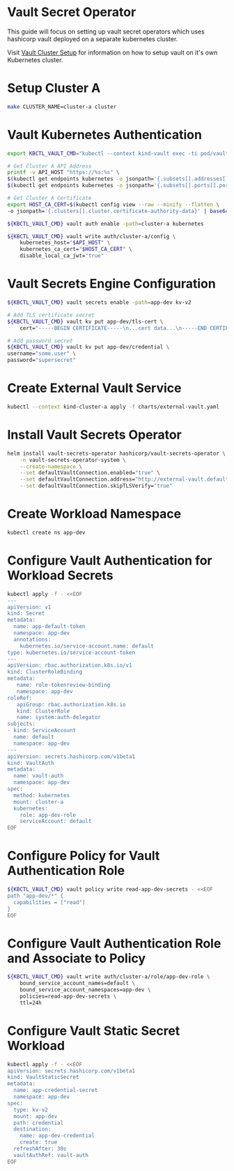 # Vault Secret Operator
This guide will focus on setting up vault secret operators which uses hashicorp vault deployed on a separate kubernetes cluster. 

Visit [Vault Cluster Setup](./vault-cluster-setup.md) for information on how to setup vault on it's own Kubernetes cluster.

# Setup Cluster A
```bash
make CLUSTER_NAME=cluster-a cluster
```

# Vault Kubernetes Authentication
```bash
export KBCTL_VAULT_CMD="kubectl --context kind-vault exec -ti pod/vault-0 -n vault -- "

# Get Cluster A API Address
printf -v API_HOST "https://%s:%s" \
$(kubectl get endpoints kubernetes -o jsonpath='{.subsets[].addresses[].ip}') \
$(kubectl get endpoints kubernetes -o jsonpath='{.subsets[].ports[].port}')

# Get Cluster A Certificate
export HOST_CA_CERT=$(kubectl config view --raw --minify --flatten \
-o jsonpath='{.clusters[].cluster.certificate-authority-data}' | base64 -d)

${KBCTL_VAULT_CMD} vault auth enable -path=cluster-a kubernetes

${KBCTL_VAULT_CMD} vault write auth/cluster-a/config \
    kubernetes_host="$API_HOST" \
    kubernetes_ca_cert="$HOST_CA_CERT" \
    disable_local_ca_jwt="true"  
```

# Vault Secrets Engine Configuration

```bash
${KBCTL_VAULT_CMD} vault secrets enable -path=app-dev kv-v2
```

```bash
# Add TLS certificate secret
${KBCTL_VAULT_CMD} vault kv put app-dev/tls-cert \
    cert="-----BEGIN CERTIFICATE-----\n...cert data...\n-----END CERTIFICATE-----"

# Add password secret
${KBCTL_VAULT_CMD} vault kv put app-dev/credential \
username="some.user" \
password="supersecret"

```

# Create External Vault Service

```bash
kubectl --context kind-cluster-a apply -f charts/external-vault.yaml
```

# Install Vault Secrets Operator

```bash
helm install vault-secrets-operator hashicorp/vault-secrets-operator \
    -n vault-secrets-operator-system \
    --create-namespace \
    --set defaultVaultConnection.enabled="true" \
    --set defaultVaultConnection.address="http://external-vault.default:8200" \
    --set defaultVaultConnection.skipTLSVerify="true"
```

# Create Workload Namespace

```bash
kubectl create ns app-dev
```

# Configure Vault Authentication for Workload Secrets

```bash
kubectl apply -f - <<EOF
---
apiVersion: v1
kind: Secret
metadata:
  name: app-default-token
  namespace: app-dev
  annotations:
    kubernetes.io/service-account.name: default
type: kubernetes.io/service-account-token
---
apiVersion: rbac.authorization.k8s.io/v1
kind: ClusterRoleBinding
metadata:
   name: role-tokenreview-binding
   namespace: app-dev
roleRef:
   apiGroup: rbac.authorization.k8s.io
   kind: ClusterRole
   name: system:auth-delegator
subjects:
- kind: ServiceAccount
  name: default
  namespace: app-dev
---
apiVersion: secrets.hashicorp.com/v1beta1
kind: VaultAuth
metadata:
  name: vault-auth
  namespace: app-dev
spec:
  method: kubernetes
  mount: cluster-a
  kubernetes:
    role: app-dev-role
    serviceAccount: default
EOF
```

# Configure Policy for Vault Authentication Role
```bash
${KBCTL_VAULT_CMD} vault policy write read-app-dev-secrets - <<EOF
path "app-dev/*" {
  capabilities = ["read"]
}
EOF
```

# Configure Vault Authentication Role and Associate to Policy

```bash
${KBCTL_VAULT_CMD} vault write auth/cluster-a/role/app-dev-role \
    bound_service_account_names=default \
    bound_service_account_namespaces=app-dev \
    policies=read-app-dev-secrets \
    ttl=24h
```

# Configure Vault Static Secret Workload

```bash
kubectl apply -f - <<EOF
apiVersion: secrets.hashicorp.com/v1beta1
kind: VaultStaticSecret
metadata:
  name: app-credential-secret
  namespace: app-dev
spec:
  type: kv-v2
  mount: app-dev
  path: credential
  destination:
    name: app-dev-credential
    create: true
  refreshAfter: 30s
  vaultAuthRef: vault-auth
EOF
````

